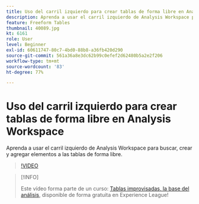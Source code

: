 ```yaml
---
title: Uso del carril izquierdo para crear tablas de forma libre en Analysis Workspace
description: Aprenda a usar el carril izquierdo de Analysis Workspace para buscar, crear y agregar elementos a las tablas de forma libre.
feature: Freeform Tables
thumbnail: 40089.jpg
kt: 6161
role: User
level: Beginner
exl-id: 60611747-80c7-4bd0-88b8-a36fb420d290
source-git-commit: 561a36a8e3dc62b99c0efef2d62480b5a2e2f206
workflow-type: tm+mt
source-wordcount: '83'
ht-degree: 77%

---
```


# Uso del carril izquierdo para crear tablas de forma libre en Analysis Workspace

Aprenda a usar el carril izquierdo de Analysis Workspace para buscar, crear y agregar elementos a las tablas de forma libre.

>[!VIDEO](https://video.tv.adobe.com/v/40089/?quality=12&learn=on)

>[!INFO]
>
> Este vídeo forma parte de un curso: [Tablas improvisadas, la base del análisis](https://experienceleague.adobe.com/?recommended=Analytics-U-1-2020.3), disponible de forma gratuita en Experience League!

